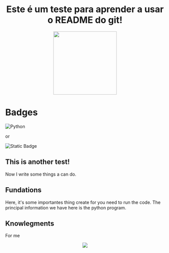<h1 align="center"> Este é um teste para aprender a usar o README do git! </h1>

<p align="center">
  <img src="https://github.com/viniciusgithub2023/firstrepository/assets/138910592/d9a98138-3f06-401f-86e0-e7a6c775e76c" width="200">
</p>

<h1 align="left"> Badges </h1>

![Python](https://img.shields.io/badge/python-3670A0?style=for-the-badge&logo=python&logoColor=ffdd54)

or

![Static Badge](https://img.shields.io/badge/program-python-brightgray)



<h2 align="left"> This is another test! </h2>

Now I write some things a can do.

<h2 align="left"> Fundations </h2>

Here, it's some importantes thing create for you need to run the code. The principal information we have here is the python program.

<h2 align="left"> Knowlegments </h2>
For me


<p align="center">
<img src="https://img.shields.io/github/stars/viniciusgithub2023?style=social" />
</p>


